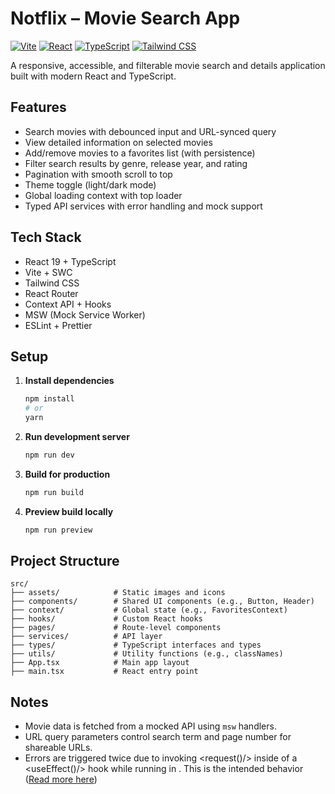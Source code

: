 # Notflix – Movie Search App

[![Vite](https://img.shields.io/badge/Vite-4.x-purple.svg)](https://vitejs.dev/)
[![React](https://img.shields.io/badge/React-19-blue.svg)](https://reactjs.org/)
[![TypeScript](https://img.shields.io/badge/TypeScript-5.x-blue.svg)](https://www.typescriptlang.org/)
[![Tailwind CSS](https://img.shields.io/badge/TailwindCSS-4.x-06b6d4.svg)](https://tailwindcss.com/)

A responsive, accessible, and filterable movie search and details application built with modern React and TypeScript.

## Features

-  Search movies with debounced input and URL-synced query
-  View detailed information on selected movies
-  Add/remove movies to a favorites list (with persistence)
-  Filter search results by genre, release year, and rating
-  Pagination with smooth scroll to top
-  Theme toggle (light/dark mode)
-  Global loading context with top loader
-  Typed API services with error handling and mock support

## Tech Stack

- React 19 + TypeScript
- Vite + SWC
- Tailwind CSS
- React Router
- Context API + Hooks
- MSW (Mock Service Worker)
- ESLint + Prettier

## Setup

1. **Install dependencies**
   ```bash
   npm install
   # or
   yarn
   ```

2. **Run development server**
   ```bash
   npm run dev
   ```

3. **Build for production**
   ```bash
   npm run build
   ```

4. **Preview build locally**
   ```bash
   npm run preview
   ```

## Project Structure

```
src/
├── assets/            # Static images and icons
├── components/        # Shared UI components (e.g., Button, Header)
├── context/           # Global state (e.g., FavoritesContext)
├── hooks/             # Custom React hooks
├── pages/             # Route-level components
├── services/          # API layer
├── types/             # TypeScript interfaces and types
├── utils/             # Utility functions (e.g., classNames)
├── App.tsx            # Main app layout
├── main.tsx           # React entry point
```

## Notes

- Movie data is fetched from a mocked API using `msw` handlers.
- URL query parameters control search term and page number for shareable URLs.
- Errors are triggered twice due to invoking <request()/> inside of a <useEffect()/> hook while running in <StrictMode />. This is the intended behavior ([Read more here](https://legacy.reactjs.org/docs/strict-mode.html#ensuring-reusable-state))

